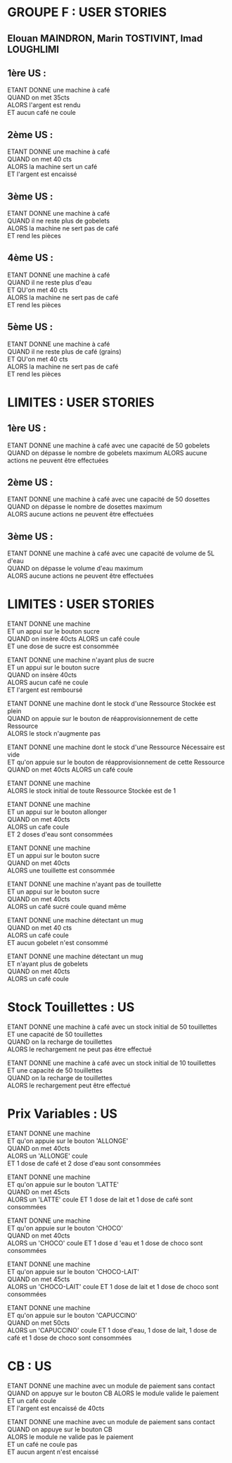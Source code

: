 
GROUPE F : USER STORIES
===============

Elouan MAINDRON, Marin TOSTIVINT, Imad LOUGHLIMI
---------------	

1ère US :
---------------	
ETANT DONNE une machine à café  
QUAND on met 35cts  
ALORS l'argent est rendu  
ET aucun café ne coule  

2ème US :
---------------	
ETANT DONNE une machine à café  
QUAND on met 40 cts  
ALORS la machine sert un café  
ET l'argent est encaissé

3ème US :
---------------	
ETANT DONNE une machine à café  
QUAND il ne reste plus de gobelets  
ALORS la machine ne sert pas de café  
ET rend les pièces  

4ème US : 
---------------	
ETANT DONNE une machine à café  
QUAND il ne reste plus d'eau  
ET QU'on met 40 cts  
ALORS la machine ne sert pas de café  
ET rend les pièces  

5ème US :
---------------	
ETANT DONNE une machine à café  
QUAND il ne reste plus de café (grains)  
ET QU'on met 40 cts  
ALORS la machine ne sert pas de café  
ET rend les pièces  


LIMITES : USER STORIES
===============

1ère US :
---------------	
ETANT DONNE une machine à café avec une capacité de 50 gobelets
QUAND on dépasse le nombre de gobelets maximum
ALORS aucune actions ne peuvent être effectuées

2ème US : 
---------------	
ETANT DONNE une machine à café avec une capacité de 50 dosettes
QUAND on dépasse le nombre de dosettes maximum  
ALORS aucune actions ne peuvent être effectuées  

3ème US : 
---------------	
ETANT DONNE une machine à café avec une capacité de volume de 5L d'eau  
QUAND on dépasse le volume d'eau maximum  
ALORS aucune actions ne peuvent être effectuées  

LIMITES : USER STORIES
===============
ETANT DONNE une machine  
ET un appui sur le bouton sucre  
QUAND on insère 40cts ALORS un café coule  
ET une dose de sucre est consommée  

ETANT DONNE une machine n'ayant plus de sucre  
ET un appui sur le bouton sucre  
QUAND on insère 40cts  
ALORS aucun café ne coule  
ET l'argent est remboursé  

ETANT DONNE une machine dont le stock d'une Ressource Stockée est plein  
QUAND on appuie sur le bouton de réapprovisionnement de cette Ressource  
ALORS le stock n'augmente pas  

ETANT DONNE une machine dont le stock d'une Ressource Nécessaire est vide  
ET qu'on appuie sur le bouton de réapprovisionnement de cette Ressource  
QUAND on met 40cts ALORS un café coule  

ETANT DONNE une machine  
ALORS le stock initial de toute Ressource Stockée est de 1  

ETANT DONNE une machine  
ET un appui sur le bouton allonger  
QUAND on met 40cts  
ALORS un cafe coule  
ET 2 doses d'eau sont consommées  

ETANT DONNE une machine  
ET un appui sur le bouton sucre  
QUAND on met 40cts  
ALORS une touillette est consommée  

ETANT DONNE une machine n'ayant pas de touillette  
ET un appui sur le bouton sucre  
QUAND on met 40cts  
ALORS un café sucré coule quand même  

ETANT DONNE une machine détectant un mug  
QUAND on met 40 cts  
ALORS un café coule  
ET aucun gobelet n'est consommé  

ETANT DONNE une machine détectant un mug  
ET n'ayant plus de gobelets  
QUAND on met 40cts  
ALORS un café coule  

Stock Touillettes : US
======================

ETANT DONNE une machine à café avec un stock initial de 50 touillettes  
ET une capacité de 50 touillettes  
QUAND on la recharge de touillettes  
ALORS le rechargement ne peut pas être effectué  

ETANT DONNE une machine à café avec un stock initial de 10 touillettes  
ET une capacité de 50 touillettes  
QUAND on la recharge de touillettes  
ALORS le rechargement peut être effectué  

Prix Variables : US
===================
ETANT DONNE une machine  
ET qu'on appuie sur le bouton 'ALLONGE'  
QUAND on met 40cts  
ALORS un 'ALLONGE' coule  
ET 1 dose de café et 2 dose d'eau sont consommées  

ETANT DONNE une machine  
ET qu'on appuie sur le bouton 'LATTE'  
QUAND on met 45cts  
ALORS un 'LATTE' coule
ET 1 dose de lait et 1 dose de café sont consommées  

ETANT DONNE une machine  
ET qu'on appuie sur le bouton 'CHOCO'  
QUAND on met 40cts  
ALORS un 'CHOCO' coule
ET 1 dose d 'eau et 1 dose de choco sont consommées  

ETANT DONNE une machine  
ET qu'on appuie sur le bouton 'CHOCO-LAIT'  
QUAND on met 45cts  
ALORS un 'CHOCO-LAIT' coule
ET 1 dose de lait et 1 dose de choco sont consommées  

ETANT DONNE une machine  
ET qu'on appuie sur le bouton 'CAPUCCINO'  
QUAND on met 50cts  
ALORS un 'CAPUCCINO' coule
ET 1 dose d'eau, 1 dose de lait, 1 dose de café et 1 dose de choco sont consommées  

CB : US
=======
ETANT DONNE une machine avec un module de paiement sans contact
QUAND on appuye sur le bouton CB
ALORS le module valide le paiement  
ET un café coule  
ET l'argent est encaissé de 40cts  

ETANT DONNE une machine avec un module de paiement sans contact
QUAND on appuye sur le bouton CB  
ALORS le module ne valide pas le paiement  
ET un café ne coule pas  
ET aucun argent n'est encaissé  